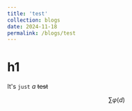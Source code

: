```yaml
---
title: 'test'
collection: blogs
date: 2024-11-18
permalink: /blogs/test
---
```


# h1

It's `just` *a* ~~test~~ 

$$\sum\varphi(d)$$